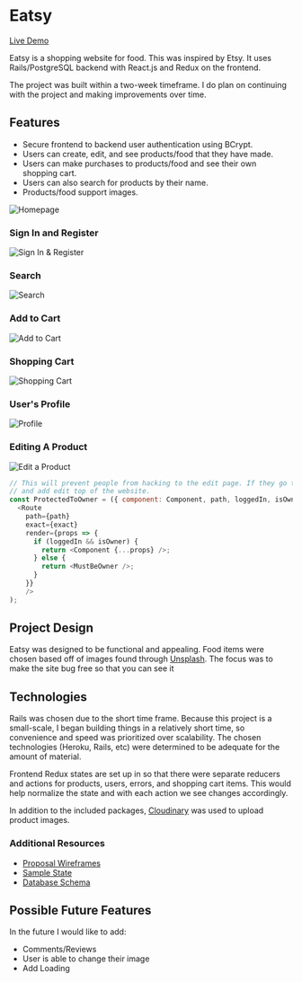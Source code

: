 # Eatsy

[Live Demo](https://eatsyapp.herokuapp.com/#/)

Eatsy is a shopping website for food. This was inspired by Etsy. It uses Rails/PostgreSQL backend with React.js and Redux on the frontend.

The project was built within a two-week timeframe. I do plan on continuing with the project and making improvements over time.

## Features
* Secure frontend to backend user authentication using BCrypt.
* Users can create, edit, and see products/food that they have made.
* Users can make purchases to products/food and see their own shopping cart.
* Users can also search for products by their name.
* Products/food support images.

![Homepage](http://res.cloudinary.com/dwanjkcku/image/upload/v1523655560/uploaded_images/Screen_Shot_2018-04-13_at_2.37.50_PM.png)

### Sign In and Register

![Sign In & Register](http://res.cloudinary.com/dwanjkcku/image/upload/v1523655560/uploaded_images/Screen_Shot_2018-04-13_at_2.32.04_PM.png)

### Search

![Search](http://res.cloudinary.com/dwanjkcku/image/upload/v1523655559/uploaded_images/Screen_Shot_2018-04-13_at_2.20.54_PM.png)

### Add to Cart

![Add to Cart](http://res.cloudinary.com/dwanjkcku/image/upload/v1523655560/uploaded_images/Screen_Shot_2018-04-13_at_2.35.29_PM.png)

### Shopping Cart

![Shopping Cart](http://res.cloudinary.com/dwanjkcku/image/upload/v1523655559/uploaded_images/Screen_Shot_2018-04-13_at_2.35.41_PM.png)

### User's Profile

![Profile](http://res.cloudinary.com/dwanjkcku/image/upload/v1523655560/uploaded_images/Screen_Shot_2018-04-13_at_2.35.56_PM.png)

### Editing A Product

![Edit a Product](http://res.cloudinary.com/dwanjkcku/image/upload/v1523655560/uploaded_images/Screen_Shot_2018-04-13_at_2.36.26_PM.png)

```Javascript
// This will prevent people from hacking to the edit page. If they go to the product show page
// and add edit top of the website.
const ProtectedToOwner = ({ component: Component, path, loggedIn, isOwner, exact, redirectToModal }) => (
  <Route
    path={path}
    exact={exact}
    render={props => {
      if (loggedIn && isOwner) {
        return <Component {...props} />;
      } else {
        return <MustBeOwner />;
      }
    }}
    />
);
```


## Project Design
Eatsy was designed to be functional and appealing. Food items were chosen based off of images found through [Unsplash](https://unsplash.com/). The focus was to make the site bug free so that you can see it

## Technologies
Rails was chosen due to the short time frame. Because this project is a small-scale, I began building things in a relatively short time, so convenience and speed was prioritized over scalability. The chosen technologies (Heroku, Rails, etc) were determined to be adequate for the amount of material.

Frontend Redux states are set up in so that there were separate reducers and actions for products, users, errors, and shopping cart items. This would help normalize the state and with each action we see changes accordingly.

In addition to the included packages, [Cloudinary](https://cloudinary.com/) was used to upload product images.


### Additional Resources
* [Proposal Wireframes](https://github.com/tjshiu/eatsy/wiki/Component-Hierarchy-with-Wireframes)
* [Sample State](https://github.com/tjshiu/eatsy/wiki/Sample-State)
* [Database Schema](https://github.com/tjshiu/eatsy/wiki/Database-Schema)


## Possible Future Features
In the future I would like to add:
* Comments/Reviews
* User is able to change their image
* Add Loading
